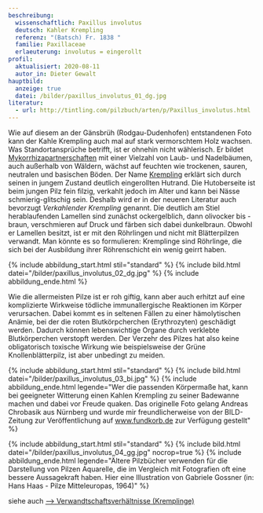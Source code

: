 ```yaml
---
beschreibung:
  wissenschaftlich: Paxillus involutus
  deutsch: Kahler Krempling
  referenz: "(Batsch) Fr. 1838 "
  familie: Paxillaceae
  erlaeuterung: involutus = eingerollt
profil:
  aktualisiert: 2020-08-11
  autor_in: Dieter Gewalt
hauptbild:
  anzeige: true
  datei: /bilder/paxillus_involutus_01_dg.jpg
literatur:
  - url: http://tintling.com/pilzbuch/arten/p/Paxillus_involutus.html
---
```

Wie auf diesem an der Gänsbrüh (Rodgau-Dudenhofen) entstandenen Foto kann der Kahle Krempling auch mal auf stark vermorschtem Holz wachsen. Was Standortansprüche betrifft, ist er ohnehin nicht wählerisch. Er bildet [Mykorrhizapartnerschaften](Mykorrhiza "Glossar") mit einer Vielzahl von Laub- und Nadelbäumen, auch außerhalb von Wäldern, wächst auf feuchten wie trockenen, sauren, neutralen und basischen Böden. Der Name [Krempling](<Kremplinge - kremplinge.md>) erklärt sich durch seinen in jungem Zustand deutlich eingerollten Hutrand. Die Hutoberseite ist beim jungen Pilz fein filzig, verkahlt jedoch im Alter und kann bei Nässe schmierig-glitschig sein. Deshalb wird er in der neueren Literatur auch bevorzugt *Verkahlender Krempling* genannt. Die deutlich am Stiel herablaufenden Lamellen sind zunächst ockergelblich, dann olivocker bis -braun, verschmieren auf Druck und färben sich dabei dunkelbraun. Obwohl er Lamellen besitzt, ist er mit den Röhrlingen und nicht mit Blätterpilzen verwandt. Man könnte es so formulieren: Kremplinge sind Röhrlinge, die sich bei der Ausbildung ihrer Röhrenschicht ein wenig geirrt haben.

{% include abbildung_start.html stil="standard" %}
{% include bild.html datei="/bilder/paxillus_involutus_02_dg.jpg" %}
{% include abbildung_ende.html %}

Wie die allermeisten Pilze ist er roh giftig, kann aber auch erhitzt auf eine komplizierte Wirkweise tödliche immunallergische Reaktionen im Körper verursachen. Dabei kommt es in seltenen Fällen zu einer hämolytischen Anämie, bei der die roten Blutkörpcherchen (Erythrozyten) geschädigt werden. Dadurch können lebenswichtige Organe durch verklebte Blutkörperchen verstopft werden. Der Verzehr des Pilzes hat also keine obligatorisch toxische Wirkung wie beispielsweise der Grüne Knollenblätterpilz, ist aber unbedingt zu meiden.

{% include abbildung_start.html stil="standard" %}
{% include bild.html datei="/bilder/paxillus_involutus_03_bi.jpg" %}
{% include abbildung_ende.html legende="Wer die passenden Körpermaße hat, kann bei geeigneter Witterung einen Kahlen Krempling zu seiner Badewanne machen und dabei vor Freude quaken. Das originelle Foto gelang Andreas Chrobasik aus Nürnberg und wurde mir freundlicherweise von der BILD-Zeitung zur Veröffentlichung auf www.fundkorb.de zur Verfügung gestellt" %}

{% include abbildung_start.html stil="standard" %}
{% include bild.html datei="/bilder/paxillus_involutus_04_gg.jpg" nocrop=true %}
{% include abbildung_ende.html legende="Ältere Pilzbücher verwenden für die Darstellung von Pilzen Aquarelle, die im Vergleich mit Fotografien oft eine bessere Aussagekraft haben. Hier eine Illustration  von Gabriele Gossner (in: Hans Haas - Pilze Mitteleuropas, 1964)" %}

siehe auch [\--> Verwandtschaftsverhältnisse (Kremplinge)](<Krempling - kremplinge.md>)